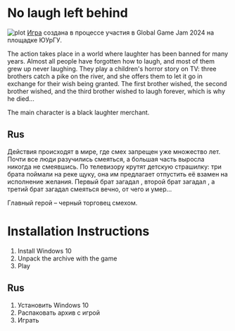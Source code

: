 # No laugh left behind

![plot](https://ggjv4.s3.us-west-1.amazonaws.com/files/styles/sidebar_full/s3/games/2024/807014/featured/%D0%91%D0%B5%D0%B7%D1%8B%D0%BC%D1%8F%D0%BD%D0%BD%D1%8B%D0%B9.png?VersionId=E5GymiO87JHSmSvr3unwGJgdf3sA_s0o&itok=2XNsTjeK)
[Игра](https://globalgamejam.org/games/2024/no-laugh-left-behind-1) создана в процессе участия в Global Game Jam 2024 на площадке ЮУрГУ.

The action takes place in a world where laughter has been banned for many years. Almost all people have forgotten how to laugh, and most of them grew up never laughing.
They play a children's horror story on TV: three brothers catch a pike on the river, and she offers them to let it go in exchange for their wish being granted. The first brother wished, the second brother wished, and the third brother wished to laugh forever, which is why he died...

The main character is a black laughter merchant.

## Rus

Действия происходят в мире, где смех запрещен уже множество лет. Почти все люди разучились смеяться, а большая часть выросла никогда не смеявшись.
По телевизору крутят детскую страшилку: три брата поймали на реке щуку, она им предлагает отпустить её взамен на исполнение желания. Первый брат загадал , второй брат загадал , а третий брат загадал смеяться вечно, от чего и умер…

Главный герой – черный торговец смехом. 

# Installation Instructions
  1) Install Windows 10
  2) Unpack the archive with the game
  3) Play
## Rus
  1) Установить Windows 10
  2) Распаковать архив с игрой
  3) Играть
